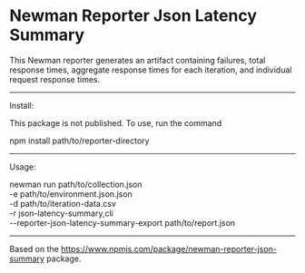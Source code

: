 # Newman Reporter Json Latency Summary

This Newman reporter generates an artifact containing failures, total response times, aggregate response times for each iteration, and individual request response times.

---

Install:

This package is not published. To use, run the command

npm install path/to/reporter-directory

---

Usage:

newman run path/to/collection.json \
-e path/to/environment.json.json \
-d path/to/iteration-data.csv \
-r json-latency-summary,cli \
--reporter-json-latency-summary-export path/to/report.json

---

Based on the https://www.npmjs.com/package/newman-reporter-json-summary package.
